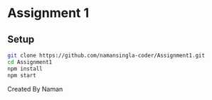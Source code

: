 # Assignment 1

## Setup

```bash
git clone https://github.com/namansingla-coder/Assignment1.git
cd Assignment1
npm install
npm start
```

Created By Naman
